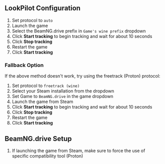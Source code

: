 ## LookPilot Configuration
1. Set protocol to `auto`
2. Launch the game
3. Select the BeamNG.drive prefix in `Game's wine prefix` dropdown
4. Click **Start tracking** to begin tracking and wait for about 10 seconds
5. Click **Stop tracking**
6. Restart the game
7. Click **Start tracking**

### Fallback Option
If the above method doesn't work, try using the freetrack (Proton) protocol:

1. Set protocol to `freetrack (wine)`
2. Select your Steam installation from the dropdown
3. Set Game to `BeamNG.drive` in the game dropdown
4. Launch the game from Steam
5. Click **Start tracking** to begin tracking and wait for about 10 seconds
6. Click **Stop tracking**
7. Restart the game
8. Click **Start tracking**
   
## BeamNG.drive Setup
1. If launching the game from Steam, make sure to force the use of specific compatibility tool (Proton)



